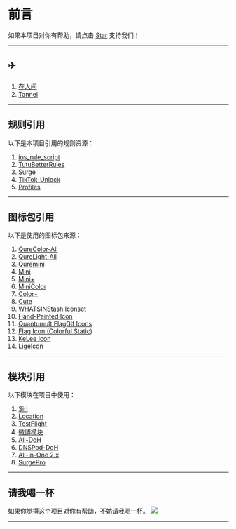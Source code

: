# 前言
如果本项目对你有帮助，请点击 [Star](https://github.com/zxfccmm4/Surge) 支持我们！

---

## ✈️
1. [在人间](https://dashboard.zrj97.xyz/#/register?code=4U6SUhR7)
2. [Tannel](https://tannel.xn--6kro9vzxa373b.com//auth/register?code=5wyV)

---

## 规则引用
以下是本项目引用的规则资源：

1. [ios_rule_script](https://github.com/blackmatrix7/ios_rule_script)
2. [TutuBetterRules](https://github.com/bunizao/TutuBetterRules)
3. [Surge](https://github.com/SukkaW/Surge/)
4. [TikTok-Unlock](https://github.com/Semporia/TikTok-Unlock)
5. [Profiles](https://github.com/ke1ewang/Profiles)

---

## 图标包引用
以下是使用的图标包来源：

1. [QureColor-All](https://raw.githubusercontent.com/Koolson/Qure/master/Other/QureColor-All.json)  
2. [QureLight-All](https://raw.githubusercontent.com/Koolson/Qure/master/Other/QureLight-All.json)  
3. [Quremini](https://raw.githubusercontent.com/Koolson/Qure/master/Other/Quremini.json)  
4. [Mini](https://raw.githubusercontent.com/Orz-3/mini/master/mini.json)  
5. [Mini+](https://raw.githubusercontent.com/Orz-3/mini/master/mini+.json)  
6. [MiniColor](https://raw.githubusercontent.com/Orz-3/mini/master/miniColor.json)  
7. [Color+](https://raw.githubusercontent.com/Orz-3/mini/master/Color+.json)  
8. [Cute](https://raw.githubusercontent.com/tugepaopao/Image-Storage/master/other/Cute.json)  
9. [WHATSINStash Iconset](https://raw.githubusercontent.com/shindgewongxj/WHATSINStash/main/icon/iconset.json)  
10. [Hand-Painted Icon](https://raw.githubusercontent.com/Semporia/Hand-Painted-icon/master/Semporia.json)  
11. [Quantumult FlagGif Icons](https://raw.githubusercontent.com/Toperlock/Quantumult/main/FlagGif-icons.json)  
12. [Flag Icon (Colorful Static)](https://gitlab.com/lodepuly/iconlibrary/-/raw/main/Flag_icon/ColorfulStaticFlag.json)  
13. [KeLee Icon](https://gitlab.com/lodepuly/iconlibrary/-/raw/main/KeLee_icon.json)  
14. [LigeIcon](https://raw.githubusercontent.com/lige47/QuanX-icon-rule/main/ligeicon.json)  

---

## 模块引用
以下模块在项目中使用：

1. [Siri](https://github.com/VirgilClyne/iRingo/raw/main/sgmodule/Siri.sgmodule)  
2. [Location](https://github.com/VirgilClyne/iRingo/raw/main/sgmodule/Location.sgmodule)  
3. [TestFlight](https://github.com/VirgilClyne/iRingo/raw/main/sgmodule/TestFlight.sgmodule)  
4. [微博模块](https://whatshub.top/module/weiboad.module)  
5. [Ali-DoH](https://raw.githubusercontent.com/Rabbit-Spec/Surge/Master/Module/Spec/DoH/Moore/Ali-DoH.sgmodule)  
6. [DNSPod-DoH](https://raw.githubusercontent.com/Rabbit-Spec/Surge/Master/Module/Spec/DoH/Moore/DNSPod-DoH.sgmodule)  
7. [All-in-One 2.x](https://raw.githubusercontent.com/bunizao/TutuBetterRules/tutu/Surge/module/All-in-One-2.x.sgmodule)  
8. [SurgePro](https://raw.githubusercontent.com/bunizao/TutuBetterRules/tutu/Surge/module/SurgePro.sgmodule)  

---


## 请我喝一杯
如果你觉得这个项目对你有帮助，不妨请我喝一杯。
![](https://private-user-images.githubusercontent.com/17553115/397946958-2445ab58-ada3-45c3-a737-5bf1ad258f24.JPEG?jwt=eyJhbGciOiJIUzI1NiIsInR5cCI6IkpXVCJ9.eyJpc3MiOiJnaXRodWIuY29tIiwiYXVkIjoicmF3LmdpdGh1YnVzZXJjb250ZW50LmNvbSIsImtleSI6ImtleTUiLCJleHAiOjE3MzQ4MDc0NTYsIm5iZiI6MTczNDgwNzE1NiwicGF0aCI6Ii8xNzU1MzExNS8zOTc5NDY5NTgtMjQ0NWFiNTgtYWRhMy00NWMzLWE3MzctNWJmMWFkMjU4ZjI0LkpQRUc_WC1BbXotQWxnb3JpdGhtPUFXUzQtSE1BQy1TSEEyNTYmWC1BbXotQ3JlZGVudGlhbD1BS0lBVkNPRFlMU0E1M1BRSzRaQSUyRjIwMjQxMjIxJTJGdXMtZWFzdC0xJTJGczMlMkZhd3M0X3JlcXVlc3QmWC1BbXotRGF0ZT0yMDI0MTIyMVQxODUyMzZaJlgtQW16LUV4cGlyZXM9MzAwJlgtQW16LVNpZ25hdHVyZT03OGQyMWExZjM4ZmFhZDhiZDk2YjRiNTc0NTU5ZjhiMTNiOGU3MzJmZDMzYWNlNDRiNTA4MTBmM2M2YzY5MGM0JlgtQW16LVNpZ25lZEhlYWRlcnM9aG9zdCJ9.UyTgAVZDavZAlOH1XAdTC5sCHNVSDMwzgiH9Q_aaZEw)

---
